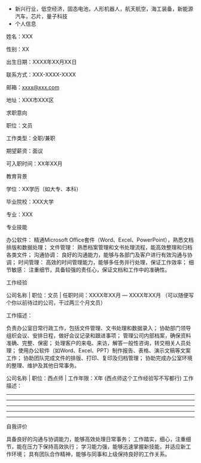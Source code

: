 - 新兴行业，低空经济，固态电池，人形机器人，航天航空，海工装备，新能源汽车，芯片，量子科技
- 个人信息

姓名：XXX

性别：XX

出生日期：XXXX年XX月XX日

联系方式：XXX-XXXX-XXXX

邮箱：xxxx@xxx.com

地址：XXX市XXX区

求职意向

职位：文员

工作类型：全职/兼职

期望薪资：面议

可入职时间：XX年XX月

教育背景

学位：XX学历（如大专、本科）

毕业院校：XXX大学

专业：XXX


专业技能

办公软件： 精通Microsoft Office套件（Word、Excel、PowerPoint），熟悉文档排版和数据处理；
文件管理： 熟悉档案管理和文书处理流程，能高效整理和归档各类文件；
沟通协调： 良好的沟通能力，能够与各部门及客户进行有效沟通与协调；
时间管理： 高效的时间管理能力，能够多任务并行处理，保证工作效率；
细节敏感： 注重细节，具备较强的责任心，保证文档和工作中的准确性。



工作经验

公司名称 | 职位：文员 | 任职时间：XXXX年XX月 — XXXX年XX月  （可以随便写个你以前待过的公司，干过两三个月文员）

工作描述：

负责办公室日常行政工作，包括文件管理、文书处理和数据录入；
协助部门领导组织会议、安排日程，做好会议记录和跟进事项；
管理公司内部档案，确保资料准确、完整、保密；
处理客户的来电、来访，解答一般性咨询，转交相关人员处理；
使用办公软件（如Word、Excel、PPT）制作报告、表格、演示文稿等文案工作；
协助团队完成文件的排版、打印、复印及归档管理；
协助完成办公室环境的整理、维护及其他日常事务。


公司名称 | 职位：西点师 | 工作年限：X年 (西点师这个工作经验写不写都行)
工作描述：
***********
***********
***********
***********
***********

自我评价

具备良好的沟通与协调能力，能够高效处理日常事务；
工作踏实，细心，注重细节，能在压力下保持高效执行；
学习能力强，能够迅速掌握新技能，并适应新工作环境；
具有团队合作精神，能够与同事和上级保持良好的工作关系。

